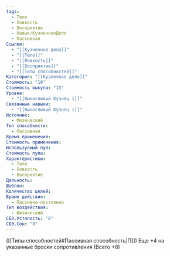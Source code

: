 ```yaml
---
tags:
  - Тело
  - Ловкость
  - Восприятие
  - Навык/КузнечноеДело
  - Пассивная
Ссылки:
  - "[[Кузнечное дело]]"
  - "[[Тело]]"
  - "[[Ловкость]]"
  - "[[Восприятие]]"
  - "[[Типы способностей]]"
Категория: "[[Кузнечное дело]]"
Стоимость: "10"
Стоимость выкупа: "15"
Уровни:
  - "[[Выносливый Кузнец 1]]"
Связанные навыки:
  - "[[Выносливый Кузнец 1]]"
Источник:
  - Физический
Тип способности:
  - Пассивная
Время применения: 
Стоимость применения: 
Используемый пул: 
Стоимость пула: 
Характеристики:
  - Тело
  - Ловкость
  - Восприятие
Дальность: 
Шаблон: 
Количество целей: 
Время действия:
  - Пассивно-постоянно
Тип воздействия:
  - Физический
СБЭ.Усталость: "8"
СБЭ.Сон: "8"
---
```

([[Типы способностей#Пассивная способность|П]]) Еще +4 на указанные броски сопротивления (Всего +8)